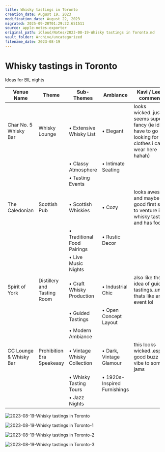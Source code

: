 ```yaml
---
title: Whisky tastings in Toronto
creation_date: August 19, 2023
modification_date: August 22, 2023
migrated: 2025-09-20T01:29:22.651511
source: apple-notes-exporter
original_path: iCloud/Notes/2023-08-19-Whisky tastings in Toronto.md
vault_folder: Archive/uncategorized
filename_date: 2023-08-19
---
```



# Whisky tastings in Toronto 

Ideas for BIL nights 

|  Venue Name<br/> | Theme<br/> | Sub-Themes<br/> | Ambiance<br/> | Kavi / Leens comments<br/> |
|-----|-----|-----|-----|-----|
|  Char No. 5 Whisky Bar<br/> | Whisky Lounge<br/> | • Extensive Whisky List<br/> | • Elegant<br/> | looks wicked..just seems super fancy (ie id have to go looking for clothes i can wear here hahah)<br/> |
|   |  | • Classy Atmosphere<br/> | • Intimate Seating<br/> |  |
|   |  | • Tasting Events<br/> |  |  |
|  The Caledonian<br/> | Scottish Pub<br/> | • Scottish Whiskies<br/> | • Cozy<br/> | looks awesome and maybe a good first spot to venture into whisky tastings and has food!<br/> |
|   |  | • Traditional Food Pairings<br/> | • Rustic Decor<br/> |  |
|   |  | • Live Music Nights<br/> |  |  |
|  Spirit of York<br/> | Distillery and Tasting Room<br/> | • Craft Whisky Production<br/> | • Industrial Chic<br/> | also like the idea of guided tastings..unless thats like an event lol<br/> |
|   |  | • Guided Tastings<br/> | • Open Concept Layout<br/> |  |
|   |  | • Modern Ambiance<br/> |  |  |
|  CC Lounge & Whisky Bar<br/> | Prohibition Era Speakeasy<br/> | • Vintage Whisky Collection<br/> | • Dark, Vintage Glamour<br/> | this looks wicked..esp for good buzz and vibe to some jams<br/> |
|   |  | • Whisky Tasting Tours<br/> | • 1920s-Inspired Furnishings<br/> |  |
|   |  | • Jazz Nights<br/> |  |  |

![2023-08-19-Whisky tastings in Toronto](images/2023-08-19-Whisky%20tastings%20in%20Toronto.png)

![2023-08-19-Whisky tastings in Toronto-1](images/2023-08-19-Whisky%20tastings%20in%20Toronto-1.png)

![2023-08-19-Whisky tastings in Toronto-2](images/2023-08-19-Whisky%20tastings%20in%20Toronto-2.png)

![2023-08-19-Whisky tastings in Toronto-3](images/2023-08-19-Whisky%20tastings%20in%20Toronto-3.png)

